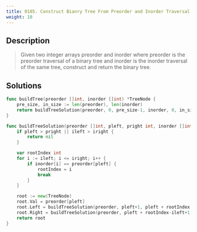 ```yaml
---
title: 0105. Construct Bianry Tree From Preorder and Inorder Traversal
weight: 10
---
```


## Description
> Given two integer arrays preorder and inorder where preorder is the preorder traversal of a binary tree and inorder is the inorder traversal of the same tree, construct and return the binary tree.
## Solutions

```go
func buildTree(preorder []int, inorder []int) *TreeNode {
	pre_size, in_size := len(preorder), len(inorder)
    return buildTreeSolution(preorder, 0, pre_size-1, inorder, 0, in_size -1)
}

func buildTreeSolution(preorder []int, pleft, pright int, inorder []int, ileft, iright int) *TreeNode {
	if pleft > pright || ileft > iright {
		return nil
	}

	var rootIndex int
	for i := ileft; i <= iright; i++ {
		if inorder[i] == preorder[pleft] {
			rootIndex = i
			break
		}
	}

	root := new(TreeNode)
	root.Val = preorder[pleft]
	root.Left = buildTreeSolution(preorder, pleft+1, pleft + rootIndex - ileft, inorder, ileft, rootIndex-1)
	root.Right = buildTreeSolution(preorder, pleft + rootIndex-ileft+1, pright, inorder, rootIndex+1, iright)
	return root
}
```

